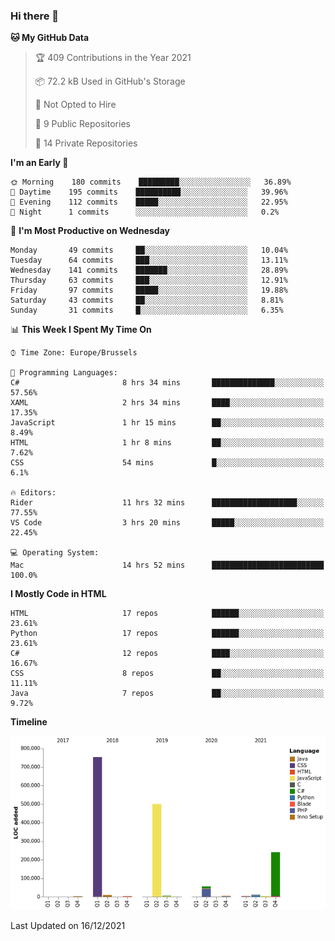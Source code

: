 ### Hi there 👋

<!--START_SECTION:waka-->
**🐱 My GitHub Data** 

> 🏆 409 Contributions in the Year 2021
 > 
> 📦 72.2 kB Used in GitHub's Storage 
 > 
> 🚫 Not Opted to Hire
 > 
> 📜 9 Public Repositories 
 > 
> 🔑 14 Private Repositories  
 > 
**I'm an Early 🐤** 

```text
🌞 Morning    180 commits    █████████░░░░░░░░░░░░░░░░   36.89% 
🌆 Daytime    195 commits    ██████████░░░░░░░░░░░░░░░   39.96% 
🌃 Evening    112 commits    █████░░░░░░░░░░░░░░░░░░░░   22.95% 
🌙 Night      1 commits      ░░░░░░░░░░░░░░░░░░░░░░░░░   0.2%

```
📅 **I'm Most Productive on Wednesday** 

```text
Monday       49 commits     ██░░░░░░░░░░░░░░░░░░░░░░░   10.04% 
Tuesday      64 commits     ███░░░░░░░░░░░░░░░░░░░░░░   13.11% 
Wednesday    141 commits    ███████░░░░░░░░░░░░░░░░░░   28.89% 
Thursday     63 commits     ███░░░░░░░░░░░░░░░░░░░░░░   12.91% 
Friday       97 commits     █████░░░░░░░░░░░░░░░░░░░░   19.88% 
Saturday     43 commits     ██░░░░░░░░░░░░░░░░░░░░░░░   8.81% 
Sunday       31 commits     █░░░░░░░░░░░░░░░░░░░░░░░░   6.35%

```


📊 **This Week I Spent My Time On** 

```text
⌚︎ Time Zone: Europe/Brussels

💬 Programming Languages: 
C#                       8 hrs 34 mins       ██████████████░░░░░░░░░░░   57.56% 
XAML                     2 hrs 34 mins       ████░░░░░░░░░░░░░░░░░░░░░   17.35% 
JavaScript               1 hr 15 mins        ██░░░░░░░░░░░░░░░░░░░░░░░   8.49% 
HTML                     1 hr 8 mins         ██░░░░░░░░░░░░░░░░░░░░░░░   7.62% 
CSS                      54 mins             █░░░░░░░░░░░░░░░░░░░░░░░░   6.1%

🔥 Editors: 
Rider                    11 hrs 32 mins      ███████████████████░░░░░░   77.55% 
VS Code                  3 hrs 20 mins       █████░░░░░░░░░░░░░░░░░░░░   22.45%

💻 Operating System: 
Mac                      14 hrs 52 mins      █████████████████████████   100.0%

```

**I Mostly Code in HTML** 

```text
HTML                     17 repos            ██████░░░░░░░░░░░░░░░░░░░   23.61% 
Python                   17 repos            ██████░░░░░░░░░░░░░░░░░░░   23.61% 
C#                       12 repos            ████░░░░░░░░░░░░░░░░░░░░░   16.67% 
CSS                      8 repos             ██░░░░░░░░░░░░░░░░░░░░░░░   11.11% 
Java                     7 repos             ██░░░░░░░░░░░░░░░░░░░░░░░   9.72%

```


**Timeline**

![Chart not found](https://raw.githubusercontent.com/guillaumedeplancke/guillaumedeplancke/main/charts/bar_graph.png) 


 Last Updated on 16/12/2021
<!--END_SECTION:waka-->
